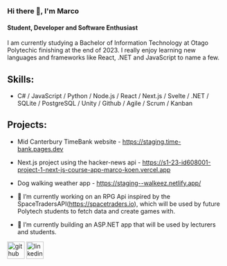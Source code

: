 ### Hi there 👋, I'm Marco
#### Student, Developer and Software Enthusiast 
I am currently studying a Bachelor of Information Technology at Otago Polytechic finishing at the end of 2023. I really enjoy learning new languages and frameworks like React, .NET and JavaScript to name a few.

## Skills: 
* C# / JavaScript / Python / Node.js / React / Next.js / Svelte / .NET / SQLite / PostgreSQL / Unity / Github / Agile / Scrum / Kanban

## Projects:
- Mid Canterbury TimeBank website - https://staging.time-bank.pages.dev
- Next.js project using the hacker-news api - https://s1-23-id608001-project-1-next-js-course-app-marco-koen.vercel.app
- Dog walking weather app - https://staging--walkeez.netlify.app/

- 🔭 I’m currently working on an RPG Api inspired by the SpaceTradersAPI(https://spacetraders.io), which will be used by future Polytech students to fetch data and create games with.
- 🌱 I’m currently building an ASP.NET app that will be used by lecturers and students. 


[<img src='https://cdn.jsdelivr.net/npm/simple-icons@3.0.1/icons/github.svg' alt='github' height='40'>](https://github.com/marcokoen)  [<img src='https://cdn.jsdelivr.net/npm/simple-icons@3.0.1/icons/linkedin.svg' alt='linkedin' height='40'>](https://www.linkedin.com/in/marco-koen-68b96a1a1/)  

